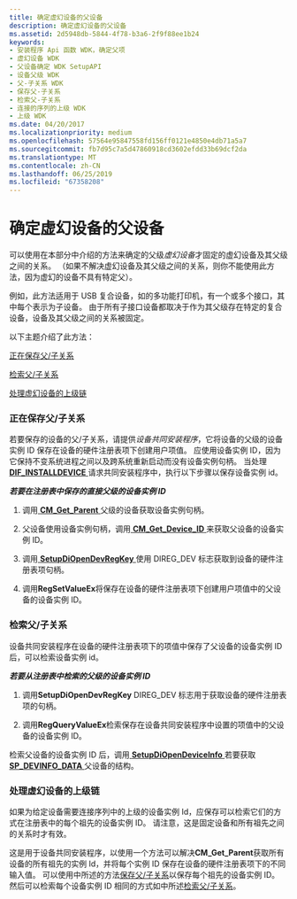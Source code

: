 ```yaml
---
title: 确定虚幻设备的父设备
description: 确定虚幻设备的父设备
ms.assetid: 2d5948db-5844-4f78-b3a6-2f9f88ee1b24
keywords:
- 安装程序 Api 函数 WDK，确定父项
- 虚幻设备 WDK
- 父设备确定 WDK SetupAPI
- 设备父级 WDK
- 父-子关系 WDK
- 保存父-子关系
- 检索父-子关系
- 连接的序列的上级 WDK
- 上级 WDK
ms.date: 04/20/2017
ms.localizationpriority: medium
ms.openlocfilehash: 57564e95847558fd156ff0121e4850e4db71a5a7
ms.sourcegitcommit: fb7d95c7a5d47860918cd3602efdd33b69dcf2da
ms.translationtype: MT
ms.contentlocale: zh-CN
ms.lasthandoff: 06/25/2019
ms.locfileid: "67358208"
---
```

# <a name="determining-the-parent-of-a-nonpresent-device"></a>确定虚幻设备的父设备





可以使用在本部分中介绍的方法来确定的父级*虚幻设备*才固定的虚幻设备及其父级之间的关系。 （如果不解决虚幻设备及其父级之间的关系，则你不能使用此方法，因为虚幻的设备不具有特定父）。

例如，此方法适用于 USB 复合设备，如的多功能打印机，有一个或多个接口，其中每个表示为子设备。 由于所有子接口设备都取决于作为其父级存在特定的复合设备，设备及其父级之间的关系被固定。

以下主题介绍了此方法：

[正在保存父/子关系](#saving-the-parent-child-relationship)

[检索父/子关系](#retrieving-the-parent-child-relationship)

[处理虚幻设备的上级链](#handling-a-chain-of-ancestors-for-a-nonpresent-device)

### <a href="" id="saving-the-parent-child-relationship"></a> 正在保存父/子关系

若要保存的设备的父/子关系，请提供*设备共同安装程序*，它将设备的父级的设备实例 ID 保存在设备的硬件注册表项下创建用户项值。 应使用设备实例 ID，因为它保持不变系统进程之间以及跨系统重新启动而没有设备实例句柄。 当处理[ **DIF_INSTALLDEVICE** ](https://docs.microsoft.com/windows-hardware/drivers/install/dif-installdevice)请求共同安装程序中，执行以下步骤以保存设备实例 id。

***<em>若要在注册表中保存的直接父级的设备实例 ID</em>***

1.  调用[ **CM_Get_Parent** ](https://docs.microsoft.com/windows/desktop/api/cfgmgr32/nf-cfgmgr32-cm_get_parent)父级的设备获取设备实例句柄。

2.  父设备使用设备实例句柄，调用[ **CM_Get_Device_ID** ](https://docs.microsoft.com/windows/desktop/api/cfgmgr32/nf-cfgmgr32-cm_get_device_idw)来获取父设备的设备实例 ID。

3.  调用[ **SetupDiOpenDevRegKey** ](https://docs.microsoft.com/windows/desktop/api/setupapi/nf-setupapi-setupdiopendevregkey)使用 DIREG_DEV 标志获取到设备的硬件注册表项句柄。

4.  调用**RegSetValueEx**将保存在设备的硬件注册表项下创建用户项值中的父设备的设备实例 ID。

### <a href="" id="retrieving-the-parent-child-relationship"></a> 检索父/子关系

设备共同安装程序在设备的硬件注册表项下的项值中保存了父设备的设备实例 ID 后，可以检索设备实例 id。

***<em>若要从注册表中检索的父级的设备实例 ID</em>***

1.  调用**SetupDiOpenDevRegKey** DIREG_DEV 标志用于获取设备的硬件注册表项的句柄。

2.  调用**RegQueryValueEx**检索保存在设备共同安装程序中设置的项值中的父设备的设备实例 ID。

检索父设备的设备实例 ID 后，调用[ **SetupDiOpenDeviceInfo** ](https://docs.microsoft.com/windows/desktop/api/setupapi/nf-setupapi-setupdiopendeviceinfoa)若要获取[ **SP_DEVINFO_DATA** ](https://docs.microsoft.com/windows/desktop/api/setupapi/ns-setupapi-_sp_devinfo_data)父设备的结构。

### <a href="" id="handling-a-chain-of-ancestors-for-a-nonpresent-device"></a> 处理虚幻设备的上级链

如果为给定设备需要连接序列中的上级的设备实例 Id，应保存可以检索它们的方式在注册表中的每个祖先的设备实例 ID。 请注意，这是固定设备和所有祖先之间的关系时才有效。

这是用于设备共同安装程序，以使用一个方法可以解决**CM_Get_Parent**获取所有设备的所有祖先的实例 Id，并将每个实例 ID 保存在设备的硬件注册表项下的不同输入值。 可以使用中所述的方法[保存父/子关系](#saving-the-parent-child-relationship)以保存每个祖先的设备实例 ID。 然后可以检索每个设备实例 ID 相同的方式如中所述[检索父/子关系](#retrieving-the-parent-child-relationship)。

 

 





